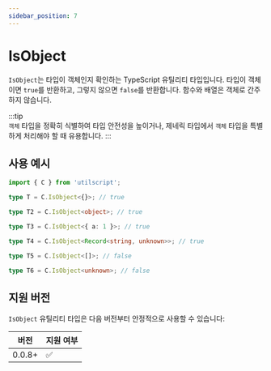 ```yaml
---
sidebar_position: 7
---
```


# IsObject

`IsObject`는 타입이 객체인지 확인하는 TypeScript 유틸리티 타입입니다. 타입이 객체이면 `true`를 반환하고, 그렇지 않으면 `false`를 반환합니다. 함수와 배열은 객체로 간주하지 않습니다.

:::tip  
`객체` 타입을 정확히 식별하여 타입 안전성을 높이거나, 제네릭 타입에서 `객체` 타입을 특별하게 처리해야 할 때 유용합니다.
:::

## 사용 예시

```ts
import { C } from 'utilscript';

type T = C.IsObject<{}>; // true

type T2 = C.IsObject<object>; // true

type T3 = C.IsObject<{ a: 1 }>; // true

type T4 = C.IsObject<Record<string, unknown>>; // true

type T5 = C.IsObject<[]>; // false

type T6 = C.IsObject<unknown>; // false
```

## 지원 버전

`IsObject` 유틸리티 타입은 다음 버전부터 안정적으로 사용할 수 있습니다:

| 버전   | 지원 여부 |
| ------ | --------- |
| 0.0.8+ | ✅        |
